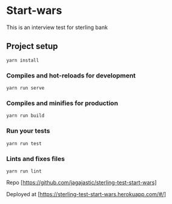 # Start-wars

This is an interview test for sterling bank

## Project setup

```
yarn install
```

### Compiles and hot-reloads for development

```
yarn run serve
```

### Compiles and minifies for production

```
yarn run build
```

### Run your tests

```
yarn run test
```

### Lints and fixes files

```
yarn run lint
```

Repo
[https://github.com/jagajastic/sterling-test-start-wars]

Deployed at [https://sterling-test-start-wars.herokuapp.com/#/]
